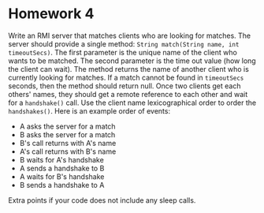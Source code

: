 # Homework 4
Write an RMI server that matches clients who are looking for matches.
The server should provide a single method: `String match(String name, int timeoutSecs)`. The first parameter is
the unique name of the client who wants to be matched. The second parameter is the time out value (how long the client
can wait). The method returns the name of another client who is currently looking for matches. If a match cannot be
found in `timeoutSecs` seconds, then the method should return null.
Once two clients get each others' names, they should get a remote reference to each other and wait for a `handshake()`
call. Use the client name lexicographical order to order the `handshakes()`.
Here is an example order of events:
- A asks the server for a match
- B asks the server for a match
- B's call returns with A's name
- A's call returns with B's name
- B waits for A's handshake
- A sends a handshake to B
- A waits for B's handshake
- B sends a handshake to A

Extra points if your code does not include any sleep calls.